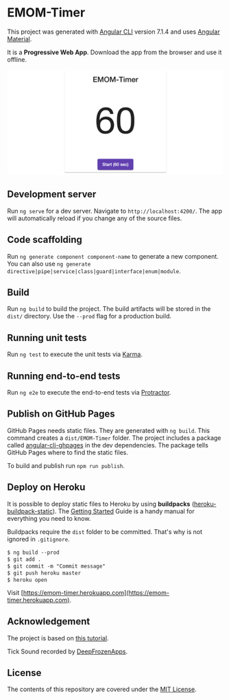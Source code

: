 # EMOM-Timer

This project was generated with [Angular CLI](https://github.com/angular/angular-cli) version 7.1.4 and uses [Angular Material](https://material.angular.io/).

It is a **Progressive Web App**. Download the app from the browser and use it offline.

[![EMOM-Timer](Screenshot.png)](https://emom-timer.herokuapp.com)

## Development server

Run `ng serve` for a dev server. Navigate to `http://localhost:4200/`. The app will automatically reload if you change any of the source files.

## Code scaffolding

Run `ng generate component component-name` to generate a new component. You can also use `ng generate directive|pipe|service|class|guard|interface|enum|module`.

## Build

Run `ng build` to build the project. The build artifacts will be stored in the `dist/` directory. Use the `--prod` flag for a production build.

## Running unit tests

Run `ng test` to execute the unit tests via [Karma](https://karma-runner.github.io).

## Running end-to-end tests

Run `ng e2e` to execute the end-to-end tests via [Protractor](http://www.protractortest.org/).

## Publish on GitHub Pages

GitHub Pages needs static files. They are generated with `ng build`. This command creates a `dist/EMOM-Timer` folder. 
The project includes a package called [angular-cli-ghpages](https://www.npmjs.com/package/angular-cli-ghpages) in the dev dependencies. The package tells GitHub Pages where to find the static files.

To build and publish run `npm run publish`.

## Deploy on Heroku

It is possible to deploy static files to Heroku by using **buildpacks** ([heroku-buildpack-static](https://github.com/heroku/heroku-buildpack-static)). The [Getting Started](https://gist.github.com/hone/24b06869b4c1eca701f9) Guide is a handy manual for everything you need to know. 

Buildpacks require the `dist` folder to be committed. That's why is not ignored in `.gitignore`.

```
$ ng build --prod
$ git add .
$ git commit -m "Commit message"
$ git push heroku master
$ heroku open
```
Visit [https://emom-timer.herokuapp.com](https://emom-timer.herokuapp.com).


## Acknowledgement

The project is based on [this tutorial](https://medium.com/@nsmirnova/creating-pwa-with-angular-5-e36ea2378b5d).

Tick Sound recorded by [DeepFrozenApps](http://soundbible.com/2044-Tick.html).

## License

The contents of this repository are covered under the [MIT License](https://github.com/udacity/ud777-writing-readmes/blob/master/LICENSE).